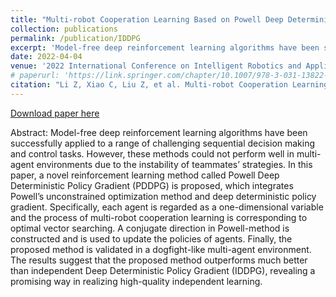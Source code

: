 ```yaml
---
title: "Multi-robot Cooperation Learning Based on Powell Deep Deterministic Policy Gradient"
collection: publications
permalink: /publication/IDDPG
excerpt: 'Model-free deep reinforcement learning algorithms have been successfully applied to a range of challenging sequential decision making and control tasks. However, these methods could not perform well in multi-agent environments due to the instability of teammates’ strategies. In this paper, a novel reinforcement learning method called Powell Deep Deterministic Policy Gradient (PDDPG) is proposed, which integrates Powell’s unconstrained optimization method and deep deterministic policy gradient. Specifically, each agent is regarded as a one-dimensional variable and the process of multi-robot cooperation learning is corresponding to optimal vector searching. A conjugate direction in Powell-method is constructed and is used to update the policies of agents. Finally, the proposed method is validated in a dogfight-like multi-agent environment. The results suggest that the proposed method outperforms much better than independent Deep Deterministic Policy Gradient (IDDPG), revealing a promising way in realizing high-quality independent learning.'
date: 2022-04-04
venue: '2022 International Conference on Intelligent Robotics and Applications'
# paperurl: 'https://link.springer.com/chapter/10.1007/978-3-031-13822-5_8'
citation: "Li Z, Xiao C, Liu Z, et al. Multi-robot Cooperation Learning Based on Powell Deep Deterministic Policy Gradient[C]//International Conference on Intelligent Robotics and Applications. Springer, Cham, 2022: 77-87."
---
```


[Download paper here](https://link.springer.com/chapter/10.1007/978-3-031-13822-5_8)

Abstract: Model-free deep reinforcement learning algorithms have been successfully applied to a range of challenging sequential decision making and control tasks. However, these methods could not perform well in multi-agent environments due to the instability of teammates’ strategies. In this paper, a novel reinforcement learning method called Powell Deep Deterministic Policy Gradient (PDDPG) is proposed, which integrates Powell’s unconstrained optimization method and deep deterministic policy gradient. Specifically, each agent is regarded as a one-dimensional variable and the process of multi-robot cooperation learning is corresponding to optimal vector searching. A conjugate direction in Powell-method is constructed and is used to update the policies of agents. Finally, the proposed method is validated in a dogfight-like multi-agent environment. The results suggest that the proposed method outperforms much better than independent Deep Deterministic Policy Gradient (IDDPG), revealing a promising way in realizing high-quality independent learning.